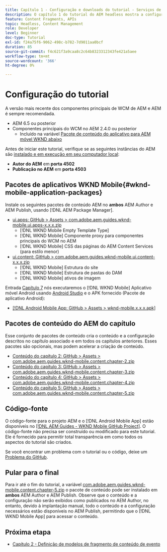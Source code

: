 ```yaml
---
title: Capítulo 1 - Configuração e downloads do tutorial - Serviços de conteúdo
description: O capítulo 1 do tutorial do AEM headless mostra a configuração da linha de base para a instância do AEM no tutorial.
feature: Content Fragments, APIs
topic: Headless, Content Management
role: Developer
level: Beginner
doc-type: Tutorial
exl-id: f24a75f6-9062-498c-b782-7d9011aa0bcf
duration: 85
source-git-commit: f4c621f3a9caa8c2c64b8323312343fe421a5aee
workflow-type: tm+mt
source-wordcount: '366'
ht-degree: 0%

---
```


# Configuração do tutorial

A versão mais recente dos componentes principais de WCM de AEM e AEM é sempre recomendada.

* AEM 6.5 ou posterior
* Componentes principais do WCM no AEM 2.4.0 ou posterior
   * Incluído na variável [Pacote de conteúdo do aplicativo para AEM móvel WKND abaixo](#wknd-mobile-application-packages)

Antes de iniciar este tutorial, verifique se as seguintes instâncias do AEM são [instalado e em execução em seu computador local](https://helpx.adobe.com/experience-manager/6-5/sites/deploying/using/deploy.html#Default%20Local%20Install):

* **Autor do AEM** em **porta 4502**
* **Publicação no AEM** em **porta 4503**

## Pacotes de aplicativos WKND Mobile{#wknd-mobile-application-packages}

Instale os seguintes pacotes de conteúdo AEM no **ambos** AEM Author e AEM Publish, usando [!DNL AEM Package Manager].

* [ui.apps: GitHub > Assets > com.adobe.aem.guides.wknd-mobile.ui.apps-x.x.x.zip](https://github.com/adobe/aem-guides-wknd-mobile/releases/latest)
   * [!DNL WKND Mobile Empty Template Type]
   * [!DNL WKND Mobile] Componente proxy para componentes principais do WCM no AEM
   * [!DNL WKND Mobile] CSS das páginas do AEM Content Services (para estilo menor)
* [ui.content: GitHub > com.adobe.aem.guides.wknd-mobile.ui.content-x.x.x.zip](https://github.com/adobe/aem-guides-wknd-mobile/releases/latest)
   * [!DNL WKND Mobile] Estrutura do site
   * [!DNL WKND Mobile] Estrutura de pastas do DAM
   * [!DNL WKND Mobile] ativos de imagem

Entrada [Capítulo 7](./chapter-7.md) nós executaremos o [!DNL WKND Mobile] Aplicativo móvel Android usando [Android Studio](https://developer.android.com/studio) e o APK fornecido (Pacote de aplicativo Android):

* [[!DNL Android Mobile App: GitHub > Assets > wknd-mobile.x.x.x.apk]](https://github.com/adobe/aem-guides-wknd-mobile/releases/latest)

## Pacotes de conteúdo do AEM do capítulo

Esse conjunto de pacotes de conteúdo cria o conteúdo e a configuração descritos no capítulo associado e em todos os capítulos anteriores. Esses pacotes são opcionais, mas podem acelerar a criação de conteúdo.

* [Conteúdo do capítulo 2: GitHub > Assets > com.adobe.aem.guides.wknd-mobile.content.chapter-2.zip](https://github.com/adobe/aem-guides-wknd-mobile/releases/latest)
* [Conteúdo do capítulo 3: GitHub > Assets > com.adobe.aem.guides.wknd-mobile.content.chapter-3.zip](https://github.com/adobe/aem-guides-wknd-mobile/releases/latest)
* [Conteúdo do capítulo 4: GitHub > Assets > com.adobe.aem.guides.wknd-mobile.content.chapter-4.zip](https://github.com/adobe/aem-guides-wknd-mobile/releases/latest)
* [Conteúdo do capítulo 5: GitHub > Assets > com.adobe.aem.guides.wknd-mobile.content.chapter-5.zip](https://github.com/adobe/aem-guides-wknd-mobile/releases/latest)

## Código-fonte

O código-fonte para o projeto AEM e o [!DNL Android Mobile App] estão disponíveis no [[!DNL AEM Guides - WKND Mobile GitHub Project]](https://github.com/adobe/aem-guides-wknd-mobile). O código-fonte não precisa ser construído ou modificado para este tutorial. Ele é fornecido para permitir total transparência em como todos os aspectos do tutorial são criados.

Se você encontrar um problema com o tutorial ou o código, deixe um [Problema do GitHub](https://github.com/adobe/aem-guides-wknd-mobile/issues).

## Pular para o final

Para ir até o fim do tutorial, a variável [com.adobe.aem.guides.wknd-mobile.content.chapter-5.zip](https://github.com/adobe/aem-guides-wknd-mobile/releases/latest) o pacote de conteúdo pode ser instalado em **ambos** AEM Author e AEM Publish. Observe que o conteúdo e a configuração não serão exibidos como publicados no AEM Author, no entanto, devido à implantação manual, todo o conteúdo e a configuração necessários estão disponíveis no AEM Publish, permitindo que o [!DNL WKND Mobile App] para acessar o conteúdo.


## Próxima etapa

* [Capítulo 2 - Definição de modelos de fragmento de conteúdo de evento](./chapter-2.md)
